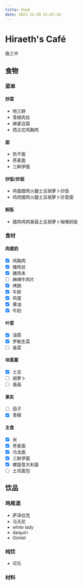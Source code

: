 ```yaml
---
title: food
date: 2023-12-20 22:47:34
---
```


# Hiraeth's Café

<p class= "note note-danger" >施工中</p>

## 食物

### 菜单

#### 炒菜

- 地三鲜
- 青椒肉丝
- 麻婆豆腐
- 西兰花鸡胸肉

#### 面

- 热干面
- 荞麦面
- 三鲜伊面

#### 炒饭/炒面

- 鸡蛋腊肉火腿土豆胡萝卜炒饭
- 鸡肉腊肉火腿土豆胡萝卜炒意面

#### 焖饭

- 腊肉鸡肉香菇土豆胡萝卜咖喱焖饭

### 食材

#### 肉蛋奶

- [x] 鸡胸肉
- [x] 猪肉丝
- [x] 猪肉末
- [ ] 麻辣牛肉片
- [x] 烤肠
- [x] 牛排
- [x] 鸡蛋
- [x] 黄油
- [x] 牛奶

#### 叶菜

- [x] 油菜
- [x] 罗勒生菜
- [ ] 香菜

#### 块茎菌

- [x] 土豆
- [ ] 胡萝卜
- [ ] 香菇

#### 果实

- [ ] 茄子
- [x] 青椒

#### 主食

- [x] 米
- [x] 荞麦面
- [x] 乌龙面
- [x] 三鲜伊面
- [x] 螺旋意大利面
- [ ] 土司面包

## 饮品

### 鸡尾酒

- 萨泽拉克
- 马天尼
- white lady
- daiquiri
- Gimlet

### 纯饮

- 可乐

### 材料
